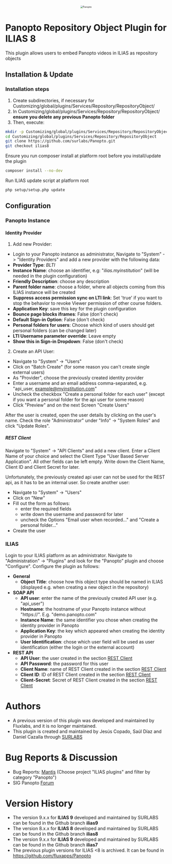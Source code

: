 <div alt style="text-align: center; transform: scale(.5);">
	<picture>
		<source media="(prefers-color-scheme: dark)" srcset="https://raw.githubusercontent.com/surlabs/Panopto/ilias8/templates/images/GitBannerPanopto.png" />
		<img alt="Panopto" src="https://raw.githubusercontent.com/surlabs/Panopto/ilias8/templates/images/GitBannerPanopto.png" />
	</picture>
</div>

# Panopto Repository Object Plugin for ILIAS 8
This plugin allows users to embed Panopto videos in ILIAS as repository objects

## Installation & Update

### Installation steps
1. Create subdirectories, if necessary for Customizing/global/plugins/Services/Repository/RepositoryObject/
2. In Customizing/global/plugins/Services/Repository/RepositoryObject/ **ensure you delete any previous Panopto folder**
3. Then, execute:

```bash
mkdir -p Customizing/global/plugins/Services/Repository/RepositoryObject
cd Customizing/global/plugins/Services/Repository/RepositoryObject
git clone https://github.com/surlabs/Panopto.git
git checkout ilias8
```

Ensure you run composer install at platform root before you install/update the plugin
```bash
composer install --no-dev
```

Run ILIAS update script at platform root
```bash
php setup/setup.php update
```

## Configuration
### Panopto Instance

#### Identity Provider
1. Add new Provider:
* Login to your Panopto instance as administrator, Navigate to "System" -> "Identity Providers" and add a new provider with the following data:
* **Provider Type**: *BLTI*
* **Instance Name**: choose an identifier, e.g: "*ilias.myinstitution*" (will be needed in the plugin configuration)
* **Friendly Description**:	choose any description
* **Parent folder name**: choose a folder, where all objects coming from this ILIAS instance will be created
* **Suppress access permission sync on LTI link**: Set 'true' if you want to stop the behavior to revoke Viewer permission of other course folders.
* **Application Key**: save this key for the plugin configuration
* **Bounce page blocks iframes**: False (don't check)
* **Default Sign-in Option**: False (don't check)
* **Personal folders for users**: Choose which kind of users should get personal folders (can be changed later)
* **LTI Username parameter override**:	Leave empty
* **Show this in Sign-in Dropdown**: False (don't check)

2. Create an API User:
* Navigate to "System" -> "Users" 
* Click on "Batch Create" (for some reason you can't create single external users)
* As "Provider", choose the previously created identity provider
* Enter a username and an email address comma-separated, e.g. "api_user, example@myinstitution.com"
* Uncheck the checkbox "Create a personal folder for each user" (except if you want a personal folder for the api user for some reason)
* Click "Preview" and on the next Screen "Create Users"

After the user is created, open the user details by clicking on the user's name. Check the role "Administrator" under "Info" -> "System Roles" and click "Update Roles".

##### REST Client
Navigate to "System" -> "API Clients" and add a new client. Enter a Client Name of your choice and select the Client Type "User Based Server Application". All other fields can be left empty. Write down the Client Name, Client ID and Client Secret for later.

Unfortunately, the previously created api user can not be used for the REST api, as it has to be an internal user. So create another user:
* Navigate to "System" -> "Users"
* Click on "New"
* Fill out the form as follows:
    * enter the required fields 
    * write down the username and password for later
    * uncheck the Options "Email user when recorded..." and "Create a personal folder..."
* Create the user

### ILIAS
Login to your ILIAS platform as an administrator. Navigate to "Administration" -> "Plugins" and look for the "Panopto" plugin and choose "Configure". Configure the plugin as follows:
* **General**
    * **Object Title**: choose how this object type should be named in ILIAS (displayed e.g. when creating a new object in the repository)
* **SOAP API**
    * **API user**: enter the name of the previously created API user (e.g. "api_user")
    * **Hostname**: the hostname of your Panopto instance without "https://". E.g. "demo.panopto.com"
    * **Instance Name**: the same identifier you chose when creating the identity provider in Panopto
    * **Application Key**: the key which appeared when creating the identity provider in Panopto
    * **User Identification**: chose which user field will be used as user identification (either the login or the external account)
* **REST API**
    * **API User**: the user created in the section [REST Client](#rest-client)
    * **API Password**: the password for this user
    * **Client Name**: name of REST Client created in the section [REST Client](#rest-client)
    * **Client ID**: ID of REST Client created in the section [REST Client](#rest-client)
    * **Client-Secret**: Secret of REST Client created in the section [REST Client](#rest-client)
 
# Authors
* A previous version of this plugin was developed and maintained by Fluxlabs, and it is no longer maintained.
* This plugin is created and maintained by Jesús Copado, Saúl Díaz and Daniel Cazalla through [SURLABS](https://surlabs.es)

# Bug Reports & Discussion
- Bug Reports: [Mantis](https://www.ilias.de/mantis) (Choose project "ILIAS plugins" and filter by category "Panopto")
- SIG Panopto [Forum](https://docu.ilias.de/goto_docu_frm_13755.html)

# Version History
* The version 9.x.x for **ILIAS 9** developed and maintained by SURLABS can be found in the Github branch **ilias9**
* The version 8.x.x for **ILIAS 8** developed and maintained by SURLABS can be found in the Github branch **ilias8**
* The version 9.x.x for **ILIAS 9** developed and maintained by SURLABS can be found in the Github branch **ilias7**
* The previous plugin versions for ILIAS <8 is archived. It can be found in https://github.com/fluxapps/Panopto
